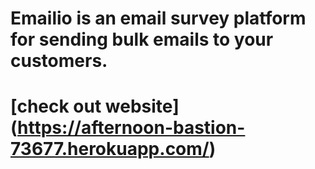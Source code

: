 # Emailio is an email survey platform for sending bulk emails to your customers.


# [check out website] (https://afternoon-bastion-73677.herokuapp.com/)
